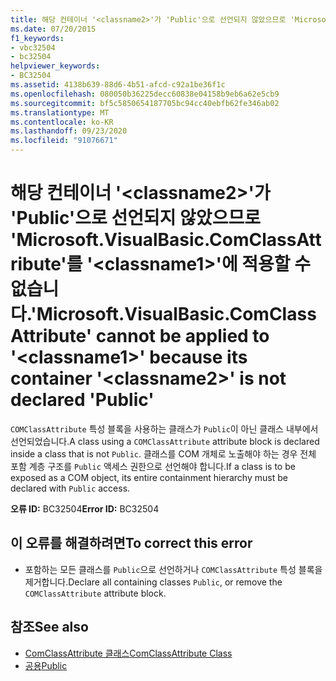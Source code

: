 ```yaml
---
title: 해당 컨테이너 '<classname2>'가 'Public'으로 선언되지 않았으므로 'Microsoft.VisualBasic.ComClassAttribute'를 '<classname1>'에 적용할 수 없습니다.
ms.date: 07/20/2015
f1_keywords:
- vbc32504
- bc32504
helpviewer_keywords:
- BC32504
ms.assetid: 4138b639-88d6-4b51-afcd-c92a1be36f1c
ms.openlocfilehash: 080050b36225decc60838e04158b9eb6a62e5cb9
ms.sourcegitcommit: bf5c5850654187705bc94cc40ebfb62fe346ab02
ms.translationtype: MT
ms.contentlocale: ko-KR
ms.lasthandoff: 09/23/2020
ms.locfileid: "91076671"
---
```

# <a name="microsoftvisualbasiccomclassattribute-cannot-be-applied-to-classname1-because-its-container-classname2-is-not-declared-public"></a><span data-ttu-id="c04b6-102">해당 컨테이너 '\<classname2>'가 'Public'으로 선언되지 않았으므로 'Microsoft.VisualBasic.ComClassAttribute'를 '\<classname1>'에 적용할 수 없습니다.</span><span class="sxs-lookup"><span data-stu-id="c04b6-102">'Microsoft.VisualBasic.ComClassAttribute' cannot be applied to '\<classname1>' because its container '\<classname2>' is not declared 'Public'</span></span>

<span data-ttu-id="c04b6-103">`COMClassAttribute` 특성 블록을 사용하는 클래스가 `Public`이 아닌 클래스 내부에서 선언되었습니다.</span><span class="sxs-lookup"><span data-stu-id="c04b6-103">A class using a `COMClassAttribute` attribute block is declared inside a class that is not `Public`.</span></span> <span data-ttu-id="c04b6-104">클래스를 COM 개체로 노출해야 하는 경우 전체 포함 계층 구조를 `Public` 액세스 권한으로 선언해야 합니다.</span><span class="sxs-lookup"><span data-stu-id="c04b6-104">If a class is to be exposed as a COM object, its entire containment hierarchy must be declared with `Public` access.</span></span>  
  
 <span data-ttu-id="c04b6-105">**오류 ID:** BC32504</span><span class="sxs-lookup"><span data-stu-id="c04b6-105">**Error ID:** BC32504</span></span>  
  
## <a name="to-correct-this-error"></a><span data-ttu-id="c04b6-106">이 오류를 해결하려면</span><span class="sxs-lookup"><span data-stu-id="c04b6-106">To correct this error</span></span>  
  
- <span data-ttu-id="c04b6-107">포함하는 모든 클래스를 `Public`으로 선언하거나 `COMClassAttribute` 특성 블록을 제거합니다.</span><span class="sxs-lookup"><span data-stu-id="c04b6-107">Declare all containing classes `Public`, or remove the `COMClassAttribute` attribute block.</span></span>  
  
## <a name="see-also"></a><span data-ttu-id="c04b6-108">참조</span><span class="sxs-lookup"><span data-stu-id="c04b6-108">See also</span></span>

- [<span data-ttu-id="c04b6-109">ComClassAttribute 클래스</span><span class="sxs-lookup"><span data-stu-id="c04b6-109">ComClassAttribute Class</span></span>](xref:Microsoft.VisualBasic.ComClassAttribute)
- [<span data-ttu-id="c04b6-110">공용</span><span class="sxs-lookup"><span data-stu-id="c04b6-110">Public</span></span>](../language-reference/modifiers/public.md)
